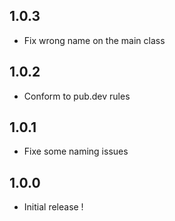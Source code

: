 ## 1.0.3

* Fix wrong name on the main class

## 1.0.2

* Conform to pub.dev rules

## 1.0.1

* Fixe some naming issues

## 1.0.0

* Initial release !
